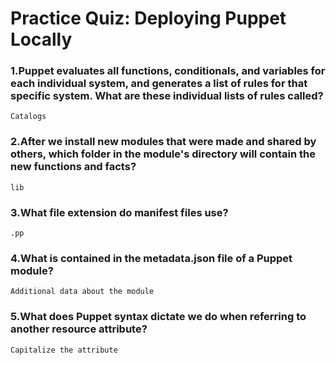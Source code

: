 # Practice Quiz: Deploying Puppet Locally

### 1.Puppet evaluates all functions, conditionals, and variables for each individual system, and generates a list of rules for that specific system. What are these individual lists of rules called?

    Catalogs

### 2.After we install new modules that were made and shared by others, which folder in the module's directory will contain the new functions and facts?

    lib

### 3.What file extension do manifest files use?

    .pp

### 4.What is contained in the metadata.json file of a Puppet module?

    Additional data about the module

### 5.What does Puppet syntax dictate we do when referring to another resource attribute?

    Capitalize the attribute
